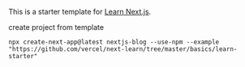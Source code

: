 This is a starter template for [Learn Next.js](https://nextjs.org/learn).


create project from template
```angular2html
npx create-next-app@latest nextjs-blog --use-npm --example "https://github.com/vercel/next-learn/tree/master/basics/learn-starter"
```

